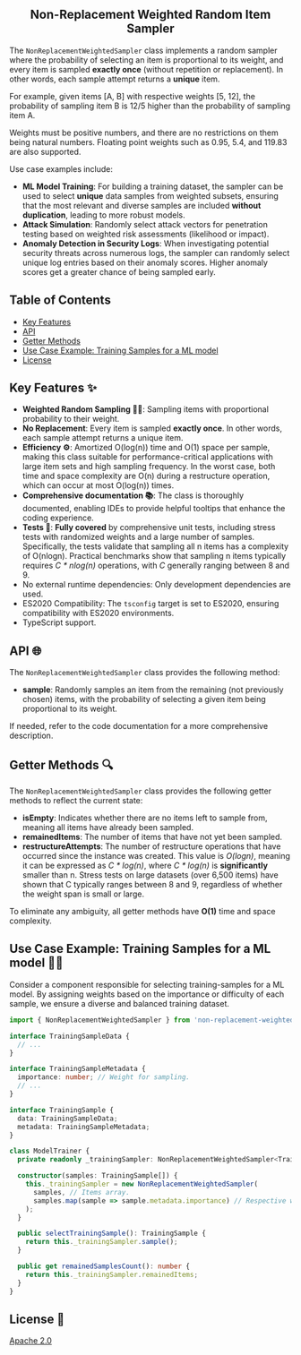 <h2 align="middle">Non-Replacement Weighted Random Item Sampler</h2>

The `NonReplacementWeightedSampler` class implements a random sampler where the probability of selecting an item is proportional to its weight, and every item is sampled **exactly once** (without repetition or replacement). In other words, each sample attempt returns a **unique** item.

For example, given items [A, B] with respective weights [5, 12], the probability of sampling item B is 12/5 higher than the probability of sampling item A.

Weights must be positive numbers, and there are no restrictions on them being natural numbers. Floating point weights such as 0.95, 5.4, and 119.83 are also supported.

Use case examples include:
* __ML Model Training__: For building a training dataset, the sampler can be used to select **unique** data samples from weighted subsets, ensuring that the most relevant and diverse samples are included **without duplication**, leading to more robust models.
* __Attack Simulation__: Randomly select attack vectors for penetration testing based on weighted risk assessments (likelihood or impact).
* __Anomaly Detection in Security Logs__: When investigating potential security threats across numerous logs, the sampler can randomly select unique log entries based on their anomaly scores. Higher anomaly scores get a greater chance of being sampled early.

## Table of Contents

* [Key Features](#key-features)
* [API](#api)
* [Getter Methods](#getter-methods)
* [Use Case Example: Training Samples for a ML model](#use-case-example)
* [License](#license)

## Key Features :sparkles:<a id="key-features"></a>

- __Weighted Random Sampling :weight_lifting_woman:__: Sampling items with proportional probability to their weight.
- __No Replacement__: Every item is sampled **exactly once**. In other words, each sample attempt returns a unique item.
- __Efficiency :gear:__: Amortized O(log(n)) time and O(1) space per sample, making this class suitable for performance-critical applications with large item sets and high sampling frequency. In the worst case, both time and space complexity are O(n) during a restructure operation, which can occur at most O(log(n)) times.
- __Comprehensive documentation :books:__: The class is thoroughly documented, enabling IDEs to provide helpful tooltips that enhance the coding experience.
- __Tests :test_tube:__: **Fully covered** by comprehensive unit tests, including stress tests with randomized weights and a large number of samples. Specifically, the tests validate that sampling all n items has a complexity of O(nlogn). Practical benchmarks show that sampling n items typically requires *C * nlog(n)* operations, with *C* generally ranging between 8 and 9.
- No external runtime dependencies: Only development dependencies are used.
- ES2020 Compatibility: The `tsconfig` target is set to ES2020, ensuring compatibility with ES2020 environments.
- TypeScript support.

## API :globe_with_meridians:<a id="api"></a>

The `NonReplacementWeightedSampler` class provides the following method:

* __sample__: Randomly samples an item from the remaining (not previously chosen) items, with the probability of selecting a given item being proportional to its weight.

If needed, refer to the code documentation for a more comprehensive description.

## Getter Methods :mag:<a id="getter-methods"></a>

The `NonReplacementWeightedSampler` class provides the following getter methods to reflect the current state:

* __isEmpty__: Indicates whether there are no items left to sample from, meaning all items have already been sampled.
* __remainedItems__: The number of items that have not yet been sampled.
* __restructureAttempts__: The number of restructure operations that have occurred since the instance was created. This value is *O(logn)*, meaning it can be expressed as *C * log(n)*, where *C * log(n)* is **significantly** smaller than n. Stress tests on large datasets (over 6,500 items) have shown that C typically ranges between 8 and 9, regardless of whether the weight span is small or large.

To eliminate any ambiguity, all getter methods have **O(1)** time and space complexity.

## Use Case Example: Training Samples for a ML model :man_technologist:<a id="use-case-example"></a>

Consider a component responsible for selecting training-samples for a ML model. By assigning weights based on the importance or difficulty of each sample, we ensure a diverse and balanced training dataset.

```ts
import { NonReplacementWeightedSampler } from 'non-replacement-weighted-random-item-sampler';

interface TrainingSampleData {
  // ...
}

interface TrainingSampleMetadata {
  importance: number; // Weight for sampling.
  // ...
}

interface TrainingSample {
  data: TrainingSampleData;
  metadata: TrainingSampleMetadata;
}

class ModelTrainer {
  private readonly _trainingSampler: NonReplacementWeightedSampler<TrainingSample>;

  constructor(samples: TrainingSample[]) {
    this._trainingSampler = new NonReplacementWeightedSampler(
      samples, // Items array.
      samples.map(sample => sample.metadata.importance) // Respective weights array.
    );
  }

  public selectTrainingSample(): TrainingSample {
    return this._trainingSampler.sample();
  }

  public get remainedSamplesCount(): number {
    return this._trainingSampler.remainedItems;
  }
}
```

## License :scroll:<a id="license"></a>

[Apache 2.0](LICENSE)
